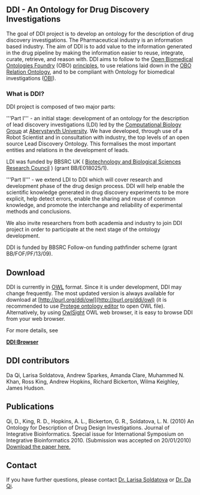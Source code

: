 ## DDI - An Ontology for Drug Discovery Investigations ##

The goal of DDI project is to develop an ontology for the description of drug discovery investigations. The Pharmaceutical industry is an information based industry. The aim of DDI is to add value to the information generated in the drug pipeline by making the information easier to reuse, integrate, curate, retrieve, and reason with. DDI aims to follow to the [Open Biomedical Ontologies Foundry](http://www.obofoundry.org/) (OBO) [principles](http://www.obofoundry.org/crit.shtml), to use relations laid down in the [OBO Relation Ontology](http://www.obofoundry.org/ro/), and to be compliant with Ontology for biomedical investigations ([OBI](http://obi-ontology.org/page/Main_Page)).

### What is DDI? ###

DDI project is composed of two major parts:

'''Part I''' - an initial stage: development of an ontology for the description of lead discovery investigations (LDI) led by the [Computational Biology Group](http://www.aber.ac.uk/compsci/Research/bio/robotsci/) at [Aberystwyth University](http://www.aber.ac.uk/). We have developed, through use of a Robot Scientist and in consultation with industry, the top levels of an open source Lead Discovery Ontology. This formalises the most important entities and relations in the development of leads.

LDI was funded by BBSRC UK ( [Biotechnology and Biological Sciences Research Council](http://www.bbsrc.ac.uk/) ) (grant BB/E018025/1).

'''Part II''' - we extend LDI to DDI which will cover research and development phase of the drug design process. DDI will help enable the scientific knowledge generated in drug discovery experiments to be more explicit, help detect errors, enable the sharing and reuse of common knowledge, and promote the interchange and reliability of experimental methods and conclusions.


We also invite researchers from both academia and industry to join DDI project in order to participate at the next stage of the ontology development.

DDI is funded by BBSRC Follow-on funding pathfinder scheme (grant BB/FOF/PF/13/09).

## Download ##

DDI is currently in [OWL](http://www.w3.org/TR/owl-features/) format. Since it is under development, DDI may change frequently. The most updated version is always available for download at [http://purl.org/ddi/owl](http://purl.org/ddi/owl) (it is recommended to use [Protege ontology editor](http://protege.stanford.edu) to open OWL file). Alternatively, by using [OwlSight](http://pellet.owldl.com/ontology-browser/) OWL web browser, it is easy to browse DDI from your web browser.

For more details, see

**[DDI:Browser](Browser.md)**

## DDI contributors ##

Da Qi, Larisa Soldatova, Andrew Sparkes, Amanda Clare, Muhammed N. Khan, Ross King, Andrew Hopkins, Richard Bickerton, Wilma Keighley, James Hudson.

## Publications ##

Qi, D., King, R. D., Hopkins, A. L., Bickerton, G. R., Soldatova, L. N. (2010) An Ontology for Description of Drug Design Investigations. Journal of Integrative Bioinformatics. Special issue for International Symposium on Integrative Bioinformatics 2010.
(Submission was accepted on 20/01/2010) [Download the paper here.](http://biecoll.ub.uni-bielefeld.de/volltexte/2010/5026/)

## Contact ##

If you have further questions, please contact [Dr. Larisa Soldatova](mailto:lss@aber.ac.uk?Subject=DDI%20Enquiry) or [Dr. Da Qi](mailto:ddq2007@alumni.aber.ac.uk?Subject=DDI%20Enquiry).